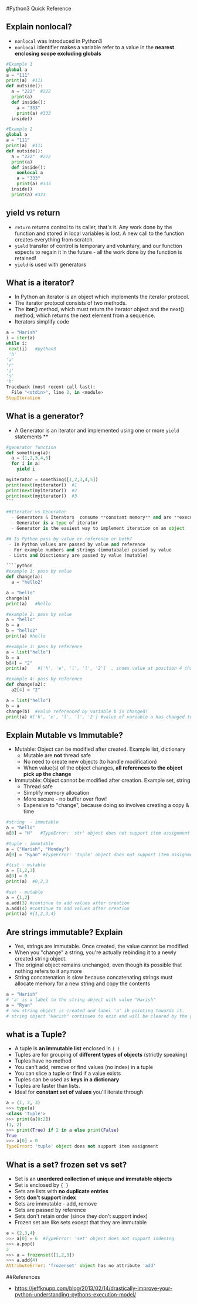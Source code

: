 #Python3 Quick Reference


## Explain nonlocal?
  - `nonlocal` was introduced in Python3
  - `nonlocal` identifier makes a variable refer to a value in the **nearest enclosing scope excluding globals**
````python
#Example 1
global a
a = "111"
print(a)  #111
def outside():
  a = "222"  #222
  print(a)
  def inside():
    a = "333"
    print(a) #333
  inside()

#Example 2
global a
a = "111"
print(a)  #111
def outside():
  a = "222"  #222
  print(a)
  def inside():
    nonlocal a 
    a = "333"
    print(a) #333
  inside()
  print(a) #333
````

## yield vs return
  - `return` returns control to its caller, that's it. Any work done by the function and stored in local variables is lost. A new call to the function creates everything from scratch.
  - `yield` transfer of control is temporary and voluntary, and our function expects to regain it in the future - all the work done by the function is retained!
  - `yield` is used with generators

## What is a iterator?
  - In Python an iterator is an object which implements the iterator protocol. 
  - The iterator protocol consists of two methods. 
  - The __iter__() method, which must return the iterator object and the next() method, which returns the next element from a sequence.
  - Iterators simplify code
```python
a = "Harish"
i = iter(a)
while i:
 next(i)   #python3
 'h'
'a'
'r'
'i'
's'
'h'
Traceback (most recent call last):
  File "<stdin>", line 2, in <module>
StopIteration
````

## What is a generator?
  - A Generator is an iterator and implemented using one or more `yield` statements
**
````python
#generator function
def something(a):
  a = [1,2,3,4,5]
  for i in a:
    yield i

myiterator = something([1,2,3,4,5])
print(next(myiterator))  #1
print(next(myiterator))  #2
print(next(myiterator))  #3
```

##Iterator vs Generator
  - Generators & Iterators  consume **constant memory** and are **executed on demand** making them a critical ingredient for optimization and in memory intense tasks - **iterators on demand
  - Generator is a type of iterator
  - Generator is the easiest way to implement iteration on an object

## Is Python pass by value or reference or both?
 - In Python values are passed by value and reference 
 - For example numbers and strings (immutabale) passed by value
 - Lists and Disctionary are passed by value (mutable)

````python
#example 1: pass by value
def change(a):
  a = "hello2"

a = "hello"
change(a)
print(a)   #hello

#example 2: pass by value
a = "hello"
b = a
b = "hello2"
print(a) #hello

#example 3: pass by reference
a = list("hello")
b = a
b[4] = "2"
print(a)    #['h', 'e', 'l', 'l', '2']  , index value at position 4 changed! 

#example 4: pass by reference
def change(a2):
  a2[4] = "2"

a = list("hello")
b = a
change(b)  #value referenced by variable b is changed!
print(a) #['h', 'e', 'l', 'l', '2'] #value of variable a has changed to match b!
````

## Explain Mutable vs Immutable?
  - Mutable: Object can be modified after created. Example list, dictionary
     - Mutable are **not** thread safe
     - No need to create new objects (to handle modification)
     - When value(s) of the object changes, **all references to the object pick up the change**
  - Immutable: Object cannot be modified after creation. Example set, string
     - Thread safe
     - Simplify memory allocation
     - More secure - no buffer over flow!
     - Expensive to "change", because doing so involves creating a copy & time
````python
#string  - immutable
a = "hello"
a[0] = "H"   #TypeError: 'str' object does not support item assignment

#tuple - immutable
a = ("Harish", "Monday")
a[0] = "Ryan" #TypeError: 'tuple' object does not support item assignment

#list - mutable
a = [1,2,3]
a[0] = 0
print(a)  #0,2,3

#set - mutable
a = {1,2}
a.add(3) #continue to add values after creation
a.add(4) #continue to add values after creation
print(a) #{1,2,3,4}
````  

## Are strings immutable? Explain
  - Yes, strings are immutable. Once created, the value cannot be modified
  - When you "change" a string, you're actually rebinding it to a newly created string object. 
  - The original object remains unchanged, even though its possible that nothing refers to it anymore
  - String concatenation is slow because concatenating strings must allocate memory for a new string and copy the contents
````python
a = "Harish"  
# 'a' is a label to the string object with value "Harish" 
a = "Ryan"    
# new string object is created and label 'a' ib pointing towards it.
# string object "Harish" continues to exit and will be cleared by the garbage collector.
````

## what is a Tuple?
  - A tuple is **an immutable list** enclosed in `( )`
  - Tuples are for grouping of **different types of objects** (strictly speaking) 
  - Tuples have no method
  - You can't add, remove or find values (no index) in a tuple
  - You can slice a tuple or find if a value exists
  - Tuples can be used as **keys in a dictionary**
  - Tuples are faster than lists. 
  - Ideal for **constant set of values** you'll iterate through
```python
a = (1, 2, 3)
>>> type(a)
<class 'tuple'>
>>> print(a[0:2])
(1, 2)
>>> print(True) if 2 in a else print(False)
True
>>> a[0] = 0
TypeError: 'tuple' object does not support item assignment
```

## What is a set? frozen set vs set?
  - Set is an **unordered collection of unique and immutable objects**
  - Set is enclosed by `{ }`
  - Sets are lists with **no duplicate entries**
  - Sets **don't support index**
  - Sets are immutable - add, remove
  - Sets are passed by reference
  - Sets don't retain order (since they don't support index)
  - Frozen set are like sets except that they are immutable
```python
a = {2,3,4}
>>> a[0] = 6  #TypeError: 'set' object does not support indexing
>>> a.pop()
2
>>> a = frozenset([1,2,3])
>>> a.add(4)
AttributeError: 'frozenset' object has no attribute 'add'
```


##References
- https://jeffknupp.com/blog/2013/02/14/drastically-improve-your-python-understanding-pythons-execution-model/


